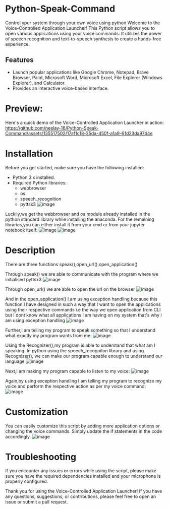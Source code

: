 # Python-Speak-Command
Control ypur system through your own voice using python
Welcome to the Voice-Controlled Application Launcher! This Python script allows you to open various applications using your voice commands. It utilizes the power of speech recognition and text-to-speech synthesis to create a hands-free experience.

## Features

- Launch popular applications like Google Chrome, Notepad, Brave Browser, Paint, Microsoft Word, Microsoft Excel, File Explorer (Windows Explorer), and Calculator.
- Provides an interactive voice-based interface.


# Preview:

Here's a quick demo of the Voice-Controlled Application Launcher in action:
https://github.com/neelay-16/Python-Speak-Command/assets/135517502/17af1c18-35da-450f-a1a9-61d23da9744e


# Installation

Before you get started, make sure you have the following installed:
- Python 3.x installed.
- Required Python libraries:
  - webbrowser
  - os
  - speech_recognition
  - pyttsx3
![image](https://github.com/neelay-16/Python-Speak-Command/assets/135517502/e1fc5de5-a513-4bf1-9752-045a42ba948a)

Luckily,we get the webbrowser and os module already installed in the python standard library while installing the anaconda. For the remaining libraries,you can either install it from your cmd or from your jupyter notebook itself:
![image](https://github.com/neelay-16/Python-Speak-Command/assets/135517502/8d69af87-69af-4739-9e96-c8de4ce63f83)
![image](https://github.com/neelay-16/Python-Speak-Command/assets/135517502/aca8c382-7f26-4262-a7cc-06dc3b413267)

# Description

There are three functions speak(),open_url(),open_application()

Through speak() we are able to communicate with the program where we initialised pyttsx3
![image](https://github.com/neelay-16/Python-Speak-Command/assets/135517502/00ae7190-2cf5-4f54-848b-9b354ee47c35)

Through open_url() we are able to open the url on the browser
![image](https://github.com/neelay-16/Python-Speak-Command/assets/135517502/0b497b96-68fe-4e7e-80d6-f61866d9fb22)

And in the open_application() I am using exception handling because this function I have designed in such a way that I want to open the applications using their respective commands i.e the way we open application from CLI but I dont know what all applications I am having on my system that's why I am using exception handling
![image](https://github.com/neelay-16/Python-Speak-Command/assets/135517502/2728aaa0-e196-4c5b-abeb-42bb164496f4)

Further,I am telling my program to speak something so that I understand what exactly my program wants from me:
![image](https://github.com/neelay-16/Python-Speak-Command/assets/135517502/70c042a3-3455-4856-be2b-4cca3f875395)

Using the Recognizer(),my program is able to understand that what am I speaking. In python using the speech_recogniton library and using Recognizer(), we can make our program capable enough to understand our language
![image](https://github.com/neelay-16/Python-Speak-Command/assets/135517502/8a005aed-b32d-4f03-a0f0-36299fee1ef0)

Next,I am making my program capable to listen to my voice:
![image](https://github.com/neelay-16/Python-Speak-Command/assets/135517502/8c0ea236-b6a8-4074-a9a6-0d870c41dd24)

Again,by using exception handling I am telling my program to recognize my voice and perform the respective action as per my voice command: 
![image](https://github.com/neelay-16/Python-Speak-Command/assets/135517502/56a4f52a-670f-49fd-a649-0027a73493df)


# Customization
You can easily customize this script by adding more application options or changing the voice commands. Simply update the if statements in the code accordingly.
![image](https://github.com/neelay-16/Python-Speak-Command/assets/135517502/5cee3356-4118-4b77-8179-ff1acf93abac)


# Troubleshooting
If you encounter any issues or errors while using the script, please make sure you have the required dependencies installed and your microphone is properly configured.


Thank you for using the Voice-Controlled Application Launcher! If you have any questions, suggestions, or contributions, please feel free to open an issue or submit a pull request.
















